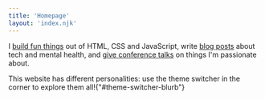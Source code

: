 ```yaml
---
title: 'Homepage'
layout: 'index.njk'
---
```


I [build fun things](/links#projects) out of HTML, CSS and JavaScript, write [blog posts](/blog) about tech and mental health, and [give conference talks](/talks) on things I'm passionate about.

This website has different personalities: use the theme switcher in the corner to explore them all!{"#theme-switcher-blurb"}
